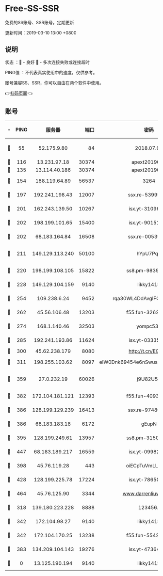 # Free-SS-SSR

免费的SS账号、SSR账号，定期更新

更新时间：2019-03-10 13:00 +0800

## 说明

状态     ：🙂 - 良好 🙁 - 多次连接失败或连接超时

PING值   ：不代表真实使用中的速度，仅供参考。

账号兼容SS、SSR，你可以自由在两个软件中使用。

👉[扫码页面](https://liesauer.github.io/Free-SS-SSR/)👈

## 账号

|-|PING|服务器|端口|密码|加密方式|区域|
|:----:|:----:|:-----:|-----:|:----:|:----:|:----:|
|🙂|55|52.175.9.80|84|2018.07.07|chacha20-ietf-poly1305|HK|
|🙂|116|13.231.97.18|30374|apext2019006|chacha20|JP|
|🙂|135|13.114.40.186|30374|apext2019006|chacha20|JP|
|🙂|154|188.119.64.89|56537|3264|aes-256-cfb|RU|
|🙂|197|192.241.198.43|12007|ssx.re-53999010|aes-256-cfb|US|
|🙂|201|162.243.139.50|10267|isx.yt-31096699|aes-256-cfb|US|
|🙂|202|198.199.101.65|15400|isx.yt-90151639|aes-256-cfb|US|
|🙂|202|68.183.164.84|16508|ssx.re-00539791|aes-256-cfb|US|
|🙂|211|149.129.113.240|50100|hYpU7PqP|chacha20-ietf-poly1305|CN|
|🙂|220|198.199.108.105|15822|ss8.pm-98399589|aes-256-cfb|US|
|🙂|228|149.129.104.159|9140|likky1415|aes-256-cfb|HK|
|🙂|254|109.238.6.24|9452|rqa30WL4DdAvgIFG6Fs3znzTa|aes-256-cfb|FR|
|🙂|262|45.56.106.48|13203|f55.fun-32620462|aes-256-cfb|US|
|🙂|274|168.1.140.46|32503|yompc535|aes-256-cfb|AU|
|🙂|285|192.241.193.86|11624|isx.yt-03335066|aes-256-cfb|US|
|🙂|300|45.62.238.179|8080|http://t.cn/EGJIyrl|rc4-md5|CA|
|🙂|311|198.255.103.62|8097|eIW0Dnk69454e6nSwuspv9DmS201tQ0D|aes-256-cfb|US|
|🙂|359|27.0.232.19|60026|j9U82U53|xchacha20-ietf-poly1305|HK|
|🙂|382|172.104.181.121|12393|f55.fun-40938592|aes-256-cfb|SG|
|🙂|386|128.199.129.239|16413|ssx.re-97480021|aes-256-cfb|SG|
|🙂|386|68.183.183.18|6172|gEupN|aes-256-cfb|SG|
|🙂|395|128.199.249.61|13957|ss8.pm-31506491|aes-256-cfb|SG|
|🙂|447|68.183.189.217|16559|isx.yt-09982793|aes-256-cfb|SG|
|🙂|398|45.76.119.28|443|oiECpTuVmLLxk4Ts|aes-256-cfb|AU|
|🙂|428|128.199.225.78|17224|isx.yt-78650531|aes-256-cfb|SG|
|🙂|464|45.76.125.90|3344|www.darrenliuwei.com|aes-256-cfb|AU|
|🙁|318|139.180.223.228|8888|123456..|aes-256-cfb|JP|
|🙁|342|172.104.98.27|9140|likky1415|aes-256-cfb|JP|
|🙁|342|172.104.170.25|13238|f55.fun-55425049|aes-256-cfb|SG|
|🙁|383|134.209.104.143|19276|isx.yt-47364637|aes-256-cfb|SG|
|🙁|0|13.125.190.194|9140|likky1415|aes-256-cfb|KR|
